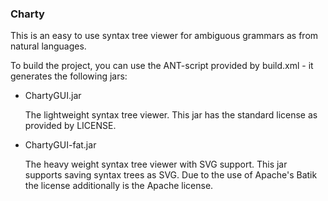 
### Charty

This is an easy to use syntax tree viewer for ambiguous grammars
as from natural languages.

To build the project, you can use the ANT-script
provided by build.xml - it generates the following jars:

-   ChartyGUI.jar

    The lightweight syntax tree viewer. This jar has the standard license
    as provided by LICENSE.

-   ChartyGUI-fat.jar

    The heavy weight syntax tree viewer with SVG support. This jar supports
    saving syntax trees as SVG. Due to the use of Apache's Batik the license
    additionally is the Apache license.
